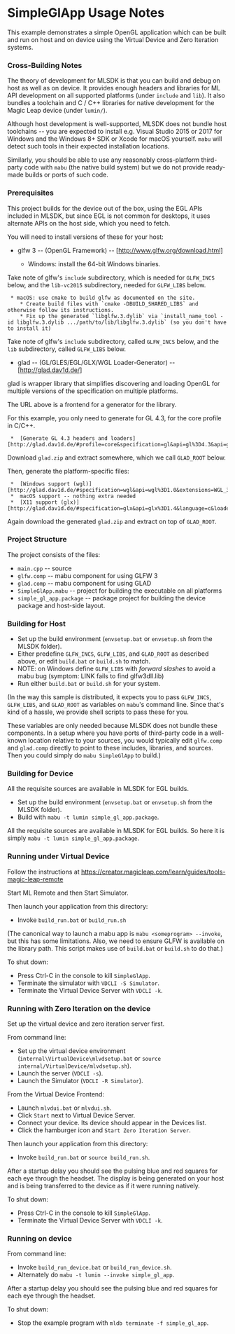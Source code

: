 SimpleGlApp Usage Notes
==============

This example demonstrates a simple OpenGL application which can be built and run
on host and on device using the Virtual Device and Zero Iteration systems.

### Cross-Building Notes

The theory of development for MLSDK is that you can build and debug on host as well as on device.  It provides enough headers
and libraries for ML API development on all supported platforms (under `include` and `lib`).  It also bundles a toolchain
and C / C++ libraries for native development for the Magic Leap device (under `lumin/`).

Although host development is well-supported, MLSDK does not bundle host toolchains -- you are expected to install
e.g. Visual Studio 2015 or 2017 for Windows and the Windows 8+ SDK or Xcode for macOS yourself.
`mabu` will detect such tools in their expected installation locations.

Similarly, you should be able to use any reasonably cross-platform third-party code with `mabu` (the native build system) 
but we do not provide ready-made builds or ports of such code.

### Prerequisites

This project builds for the device out of the box, using the EGL APIs included in MLSDK, but since EGL is not common for desktops,
it uses alternate APIs on the host side, which you need to fetch.

You will need to install versions of these for your host:

  * glfw 3 -- (OpenGL Framework) -- [http://www.glfw.org/download.html]

     * Windows: install the 64-bit Windows binaries.
     
Take note of glfw's `include` subdirectory, which is needed for `GLFW_INCS` below, and the `lib-vc2015` subdirectory, needed for `GLFW_LIBS` below.

     * macOS: use cmake to build glfw as documented on the site.
        * Create build files with `cmake -DBUILD_SHARED_LIBS` and otherwise follow its instructions.
        * Fix up the generated `libglfw.3.dylib` via `install_name_tool -id libglfw.3.dylib .../path/to/lib/libglfw.3.dylib` (so you don't have to install it)

Take note of glfw's `include` subdirectory, called `GLFW_INCS` below, and the `lib` subdirectory, called `GLFW_LIBS` below.

  * glad -- (GL/GLES/EGL/GLX/WGL Loader-Generator) -- [http://glad.dav1d.de/]

glad is wrapper library that simplifies discovering and loading OpenGL for multiple versions of the specification
on multiple platforms. 

The URL above is a frontend for a generator for the library.

For this example, you only need to generate for GL 4.3, for the core profile in C/C++.

     *  [Generate GL 4.3 headers and loaders][http://glad.dav1d.de/#profile=core&specification=gl&api=gl%3D4.3&api=gles1%3Dnone&api=gles2%3Dnone&api=glsc2%3Dnone&language=c&loader=on]

Download `glad.zip` and extract somewhere, which we call `GLAD_ROOT` below.

Then, generate the platform-specific files:

     *  [Windows support (wgl)][http://glad.dav1d.de/#specification=wgl&api=wgl%3D1.0&extensions=WGL_3DFX_multisample&extensions=WGL_3DL_stereo_control&extensions=WGL_AMD_gpu_association&extensions=WGL_ARB_buffer_region&extensions=WGL_ARB_context_flush_control&extensions=WGL_ARB_create_context&extensions=WGL_ARB_create_context_no_error&extensions=WGL_ARB_create_context_profile&extensions=WGL_ARB_create_context_robustness&extensions=WGL_ARB_extensions_string&extensions=WGL_ARB_framebuffer_sRGB&extensions=WGL_ARB_make_current_read&extensions=WGL_ARB_multisample&extensions=WGL_ARB_pbuffer&extensions=WGL_ARB_pixel_format&extensions=WGL_ARB_pixel_format_float&extensions=WGL_ARB_render_texture&extensions=WGL_ARB_robustness_application_isolation&extensions=WGL_ARB_robustness_share_group_isolation&extensions=WGL_ATI_pixel_format_float&extensions=WGL_EXT_colorspace&extensions=WGL_EXT_create_context_es2_profile&extensions=WGL_EXT_create_context_es_profile&extensions=WGL_EXT_depth_float&extensions=WGL_EXT_display_color_table&extensions=WGL_EXT_extensions_string&extensions=WGL_EXT_framebuffer_sRGB&extensions=WGL_EXT_make_current_read&extensions=WGL_EXT_multisample&extensions=WGL_EXT_pbuffer&extensions=WGL_EXT_pixel_format&extensions=WGL_EXT_pixel_format_packed_float&extensions=WGL_EXT_swap_control&extensions=WGL_EXT_swap_control_tear&extensions=WGL_I3D_digital_video_control&extensions=WGL_I3D_gamma&extensions=WGL_I3D_genlock&extensions=WGL_I3D_image_buffer&extensions=WGL_I3D_swap_frame_lock&extensions=WGL_I3D_swap_frame_usage&extensions=WGL_NV_DX_interop&extensions=WGL_NV_DX_interop2&extensions=WGL_NV_copy_image&extensions=WGL_NV_delay_before_swap&extensions=WGL_NV_float_buffer&extensions=WGL_NV_gpu_affinity&extensions=WGL_NV_multisample_coverage&extensions=WGL_NV_present_video&extensions=WGL_NV_render_depth_texture&extensions=WGL_NV_render_texture_rectangle&extensions=WGL_NV_swap_group&extensions=WGL_NV_vertex_array_range&extensions=WGL_NV_video_capture&extensions=WGL_NV_video_output&extensions=WGL_OML_sync_control&language=c&loader=on]
     *  macOS support -- nothing extra needed
     *  [X11 support (glx)][http://glad.dav1d.de/#specification=glx&api=glx%3D1.4&language=c&loader=on]

Again download the generated `glad.zip` and extract on top of `GLAD_ROOT`.

### Project Structure

The project consists of the files:

  * `main.cpp` -- source
  * `glfw.comp` -- mabu component for using GLFW 3 
  * `glad.comp` -- mabu component for using GLAD 
  * `SimpleGlApp.mabu` -- project for building the executable on all platforms
  * `simple_gl_app.package` -- package project for building the device package and host-side layout.

### Building for Host

  * Set up the build environment (`envsetup.bat` or `envsetup.sh` from the MLSDK folder).
  * Either predefine `GLFW_INCS`, `GLFW_LIBS`, and `GLAD_ROOT` as described above, or edit `build.bat` or `build.sh` to match.
  * NOTE: on Windows define `GLFW_LIBS` with *forward slashes* to avoid a mabu bug (symptom: LINK fails to find glfw3dll.lib)
  * Run either `build.bat` or `build.sh` for your system.

(In the way this sample is distributed, it expects you to pass `GLFW_INCS`, `GLFW_LIBS`, and `GLAD_ROOT` as variables on `mabu`'s command line. 
Since that's kind of a hassle, we provide shell scripts to pass these for you.

These variables are only needed because MLSDK does not bundle these components.  In a setup where you have ports of third-party code in a well-known location relative to your sources, you would typically edit `glfw.comp` and `glad.comp` directly to point to these includes, libraries, and sources.  Then you could simply do `mabu SimpleGlApp` to build.)

### Building for Device

All the requisite sources are available in MLSDK for EGL builds.

  * Set up the build environment (`envsetup.bat` or `envsetup.sh` from the MLSDK folder).
  * Build with `mabu -t lumin simple_gl_app.package`.

All the requisite sources are available in MLSDK for EGL builds.  So here it is simply `mabu -t lumin simple_gl_app.package`.

### Running under Virtual Device

Follow the instructions at https://creator.magicleap.com/learn/guides/tools-magic-leap-remote

Start ML Remote and then Start Simulator.

Then launch your application from this directory:

   * Invoke `build_run.bat` or `build_run.sh`

(The canonical way to launch a mabu app is `mabu <someprogram> --invoke`, but this has some limitations.  Also, we need to ensure
GLFW is available on the library path.  This script makes use of `build.bat` or `build.sh` to do that.)

To shut down:

   * Press Ctrl-C in the console to kill `SimpleGlApp`.
   * Terminate the simulator with `VDCLI -S Simulator`.
   * Terminate the Virtual Device Server with `VDCLI -k`.

### Running with Zero Iteration on the device 

Set up the virtual device and zero iteration server first.

From command line:

  * Set up the virtual device environment (`internal\VirtualDevice\mlvdsetup.bat` or `source internal/VirtualDevice/mlvdsetup.sh`).
  * Launch the server (`VDCLI -s`).
  * Launch the Simulator (`VDCLI -R Simulator`).

From the Virtual Device Frontend:

   * Launch `mlvdui.bat` or `mlvdui.sh`.
   * Click `Start` next to Virtual Device Server.
   * Connect your device.  Its device should appear in the Devices list.
   * Click the hamburger icon and `Start Zero Iteration Server`.

Then launch your application from this directory:

   * Invoke `build_run.bat` or `source build_run.sh`.

After a startup delay you should see the pulsing blue and red squares for each eye through the headset.
The display is being generated on your host and is being transferred to the device as if it were running natively.

To shut down:

   * Press Ctrl-C in the console to kill `SimpleGlApp`.
   * Terminate the Virtual Device Server with `VDCLI -k`.

### Running on device

From command line:

   * Invoke `build_run_device.bat` or `build_run_device.sh`.
   * Alternately do `mabu -t lumin --invoke simple_gl_app`.

After a startup delay you should see the pulsing blue and red squares for each eye through the headset.

To shut down:

   * Stop the example program with `mldb terminate -f simple_gl_app`.

